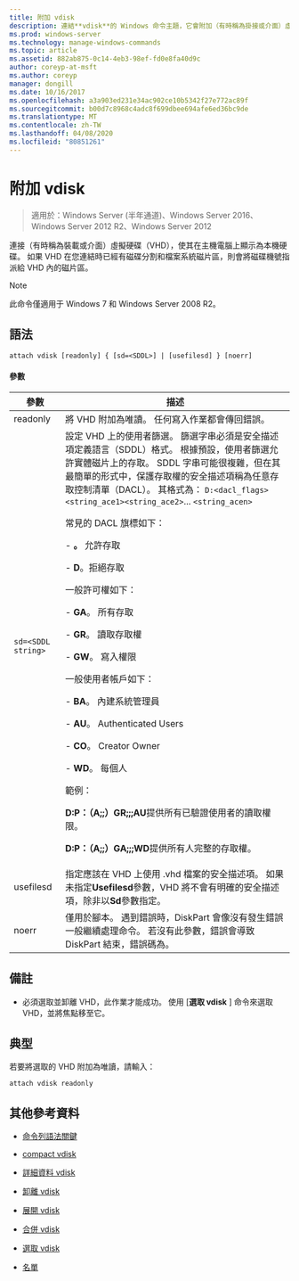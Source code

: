 ```yaml
---
title: 附加 vdisk
description: 連結**vdisk**的 Windows 命令主題，它會附加（有時稱為掛接或介面）虛擬硬碟（VHD），使其在主機電腦上顯示為本機硬碟。
ms.prod: windows-server
ms.technology: manage-windows-commands
ms.topic: article
ms.assetid: 882ab875-0c14-4eb3-98ef-fd0e8fa40d9c
author: coreyp-at-msft
ms.author: coreyp
manager: dongill
ms.date: 10/16/2017
ms.openlocfilehash: a3a903ed231e34ac902ce10b5342f27e772ac89f
ms.sourcegitcommit: b00d7c8968c4adc8f699dbee694afe6ed36bc9de
ms.translationtype: MT
ms.contentlocale: zh-TW
ms.lasthandoff: 04/08/2020
ms.locfileid: "80851261"
---
```

# <a name="attach-vdisk"></a>附加 vdisk

>適用於：Windows Server (半年通道)、Windows Server 2016、Windows Server 2012 R2、Windows Server 2012

連接（有時稱為裝載或介面）虛擬硬碟（VHD），使其在主機電腦上顯示為本機硬碟。 如果 VHD 在您連結時已經有磁碟分割和檔案系統磁片區，則會將磁碟機號指派給 VHD 內的磁片區。

> [!NOTE]
> 此命令僅適用于 Windows 7 和 Windows Server 2008 R2。

## <a name="syntax"></a>語法

```
attach vdisk [readonly] { [sd=<SDDL>] | [usefilesd] } [noerr]
```

#### <a name="parameters"></a>參數

| 參數 | 描述 |
| --------- | ----------- |
| readonly | 將 VHD 附加為唯讀。 任何寫入作業都會傳回錯誤。 |
| `sd=<SDDL string>` | 設定 VHD 上的使用者篩選。 篩選字串必須是安全描述項定義語言（SDDL）格式。 根據預設，使用者篩選允許實體磁片上的存取。 SDDL 字串可能很複雜，但在其最簡單的形式中，保護存取權的安全描述項稱為任意存取控制清單（DACL）。 其格式為： `D:<dacl_flags><string_ace1><string_ace2>`... `<string_acen>`<p>常見的 DACL 旗標如下：<p>-  **。** 允許存取<p>- **D**。拒絕存取<p>一般許可權如下：<p>- **GA**。 所有存取<p>- **GR**。 讀取存取權<p>- **GW**。 寫入權限<p>一般使用者帳戶如下：<p>- **BA**。 內建系統管理員<p>- **AU**。 Authenticated Users<p>- **CO**。 Creator Owner<p>- **WD**。 每個人<p>範例：<p>**D:P：（A;;）GR;;;AU**提供所有已驗證使用者的讀取權限。<p>**D:P：（A;;）GA;;;WD**提供所有人完整的存取權。 |
| usefilesd | 指定應該在 VHD 上使用 .vhd 檔案的安全描述項。 如果未指定**Usefilesd**參數，VHD 將不會有明確的安全描述項，除非以**Sd**參數指定。 |
| noerr | 僅用於腳本。 遇到錯誤時，DiskPart 會像沒有發生錯誤一般繼續處理命令。 若沒有此參數，錯誤會導致 DiskPart 結束，錯誤碼為。 |

## <a name="remarks"></a>備註

- 必須選取並卸離 VHD，此作業才能成功。 使用 [**選取 vdisk** ] 命令來選取 VHD，並將焦點移至它。

## <a name="examples"></a><a name=BKMK_Examples></a>典型

若要將選取的 VHD 附加為唯讀，請輸入：

```
attach vdisk readonly
```

## <a name="additional-references"></a>其他參考資料

- [命令列語法關鍵](command-line-syntax-key.md)

- [compact vdisk](compact-vdisk.md)

- [詳細資料 vdisk](detail-vdisk.md)

- [卸離 vdisk](detach-vdisk.md)

- [展開 vdisk](expand-vdisk.md)

- [合併 vdisk](merge-vdisk.md)

- [選取 vdisk](select-vdisk.md)

- [名單](list_1.md)
